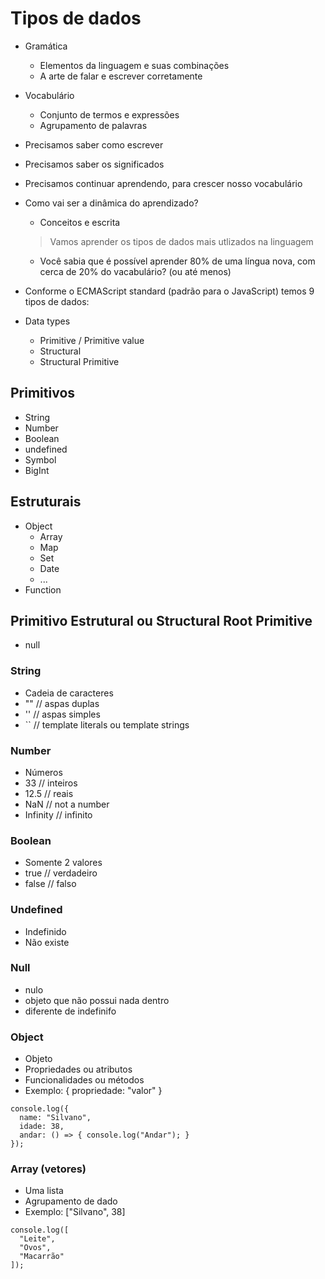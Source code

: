 # Tipos de dados

* Gramática
    * Elementos da linguagem e suas combinações
    * A arte de falar e escrever corretamente

* Vocabulário
    * Conjunto de termos e expressões
    * Agrupamento de palavras

* Precisamos saber como escrever
* Precisamos saber os significados
* Precisamos continuar aprendendo, para crescer nosso vocabulário

* Como vai ser a dinâmica do aprendizado?
    * Conceitos e escrita
    > Vamos aprender os tipos de dados mais utlizados na linguagem
    * Você sabia que é possível aprender 80% de uma língua nova, com cerca de 20% do vacabulário? (ou até menos)

* Conforme o ECMAScript standard (padrão para o JavaScript) temos 9 tipos de dados:

* Data types
    * Primitive / Primitive value
    * Structural
    * Structural Primitive

## Primitivos

* String
* Number
* Boolean
* undefined
* Symbol
* BigInt

## Estruturais

* Object
    * Array
    * Map
    * Set
    * Date
    * ...
* Function

## Primitivo Estrutural ou Structural Root Primitive

* null

### String

* Cadeia de caracteres
* "" // aspas duplas
* '' // aspas simples
* `` // template literals ou template strings

### Number

* Números
* 33       // inteiros
* 12.5     // reais
* NaN      // not a number
* Infinity // infinito

### Boolean

* Somente 2 valores
* true  // verdadeiro
* false // falso

### Undefined

* Indefinido
* Não existe

### Null    

* nulo
* objeto que não possui nada dentro
* diferente de indefinifo

### Object

* Objeto
* Propriedades ou atributos
* Funcionalidades ou métodos
* Exemplo: { propriedade: "valor" }

```
console.log({
  name: "Silvano",
  idade: 38,
  andar: () => { console.log("Andar"); }
});
```

### Array (vetores)

* Uma lista
* Agrupamento de dado
* Exemplo: ["Silvano", 38]

```
console.log([
  "Leite",
  "Ovos",
  "Macarrão"
]);
```